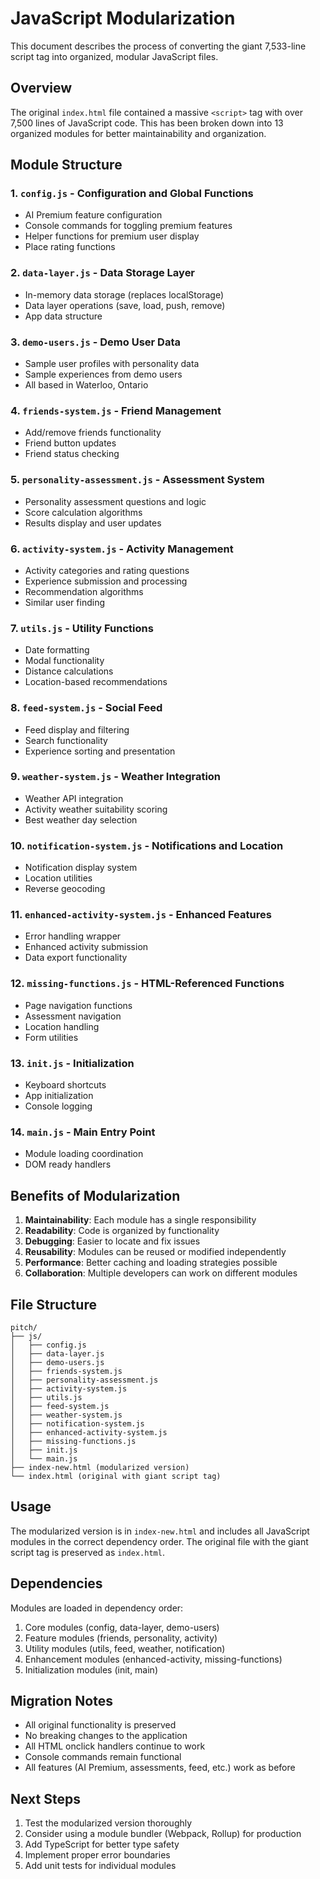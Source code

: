 # JavaScript Modularization

This document describes the process of converting the giant 7,533-line script tag into organized, modular JavaScript files.

## Overview

The original `index.html` file contained a massive `<script>` tag with over 7,500 lines of JavaScript code. This has been broken down into 13 organized modules for better maintainability and organization.

## Module Structure

### 1. `config.js` - Configuration and Global Functions
- AI Premium feature configuration
- Console commands for toggling premium features
- Helper functions for premium user display
- Place rating functions

### 2. `data-layer.js` - Data Storage Layer
- In-memory data storage (replaces localStorage)
- Data layer operations (save, load, push, remove)
- App data structure

### 3. `demo-users.js` - Demo User Data
- Sample user profiles with personality data
- Sample experiences from demo users
- All based in Waterloo, Ontario

### 4. `friends-system.js` - Friend Management
- Add/remove friends functionality
- Friend button updates
- Friend status checking

### 5. `personality-assessment.js` - Assessment System
- Personality assessment questions and logic
- Score calculation algorithms
- Results display and user updates

### 6. `activity-system.js` - Activity Management
- Activity categories and rating questions
- Experience submission and processing
- Recommendation algorithms
- Similar user finding

### 7. `utils.js` - Utility Functions
- Date formatting
- Modal functionality
- Distance calculations
- Location-based recommendations

### 8. `feed-system.js` - Social Feed
- Feed display and filtering
- Search functionality
- Experience sorting and presentation

### 9. `weather-system.js` - Weather Integration
- Weather API integration
- Activity weather suitability scoring
- Best weather day selection

### 10. `notification-system.js` - Notifications and Location
- Notification display system
- Location utilities
- Reverse geocoding

### 11. `enhanced-activity-system.js` - Enhanced Features
- Error handling wrapper
- Enhanced activity submission
- Data export functionality

### 12. `missing-functions.js` - HTML-Referenced Functions
- Page navigation functions
- Assessment navigation
- Location handling
- Form utilities

### 13. `init.js` - Initialization
- Keyboard shortcuts
- App initialization
- Console logging

### 14. `main.js` - Main Entry Point
- Module loading coordination
- DOM ready handlers

## Benefits of Modularization

1. **Maintainability**: Each module has a single responsibility
2. **Readability**: Code is organized by functionality
3. **Debugging**: Easier to locate and fix issues
4. **Reusability**: Modules can be reused or modified independently
5. **Performance**: Better caching and loading strategies possible
6. **Collaboration**: Multiple developers can work on different modules

## File Structure

```
pitch/
├── js/
│   ├── config.js
│   ├── data-layer.js
│   ├── demo-users.js
│   ├── friends-system.js
│   ├── personality-assessment.js
│   ├── activity-system.js
│   ├── utils.js
│   ├── feed-system.js
│   ├── weather-system.js
│   ├── notification-system.js
│   ├── enhanced-activity-system.js
│   ├── missing-functions.js
│   ├── init.js
│   └── main.js
├── index-new.html (modularized version)
└── index.html (original with giant script tag)
```

## Usage

The modularized version is in `index-new.html` and includes all JavaScript modules in the correct dependency order. The original file with the giant script tag is preserved as `index.html`.

## Dependencies

Modules are loaded in dependency order:
1. Core modules (config, data-layer, demo-users)
2. Feature modules (friends, personality, activity)
3. Utility modules (utils, feed, weather, notification)
4. Enhancement modules (enhanced-activity, missing-functions)
5. Initialization modules (init, main)

## Migration Notes

- All original functionality is preserved
- No breaking changes to the application
- All HTML onclick handlers continue to work
- Console commands remain functional
- All features (AI Premium, assessments, feed, etc.) work as before

## Next Steps

1. Test the modularized version thoroughly
2. Consider using a module bundler (Webpack, Rollup) for production
3. Add TypeScript for better type safety
4. Implement proper error boundaries
5. Add unit tests for individual modules 